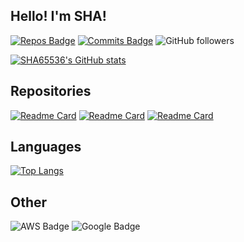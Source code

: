 ## Hello! I'm SHA!
[![Repos Badge](https://badges.pufler.dev/repos/SHA65536)](https://badges.pufler.dev)
[![Commits Badge](https://badges.pufler.dev/commits/monthly/SHA65536)](https://badges.pufler.dev)
![GitHub followers](https://img.shields.io/github/followers/SHA65536?label=Followers&style=social)

[![SHA65536's GitHub stats](https://github-readme-stats.vercel.app/api?username=SHA65536&show_icons=true&theme=tokyonight)](https://github.com/anuraghazra/github-readme-stats)
## Repositories
[![Readme Card](https://github-readme-stats.vercel.app/api/pin/?username=SHA65536&repo=LeetcodeDaily&theme=tokyonight)](https://github.com/SHA65536/LeetcodeDaily)
[![Readme Card](https://github-readme-stats.vercel.app/api/pin/?username=SHA65536&repo=Vampire-Survivors-Bot&theme=tokyonight)](https://github.com/SHA65536/Vampire-Survivors-Bot)
[![Readme Card](https://github-readme-stats.vercel.app/api/pin/?username=SHA65536&repo=Charmeleon&theme=tokyonight)](https://github.com/SHA65536/Charmeleon)
## Languages
[![Top Langs](https://github-readme-stats.vercel.app/api/top-langs/?username=SHA65536&theme=tokyonight&hide=batchfile)](https://github.com/anuraghazra/github-readme-stats)
## Other
![AWS Badge](https://images.credly.com/size/100x100/images/00634f82-b07f-4bbd-a6bb-53de397fc3a6/image.png)
![Google Badge](https://images.credly.com/size/100x100/images/ae2f5bae-b110-4ea1-8e26-77cf5f76c81e/GCC_badge_IT_Support_1000x1000.png)
